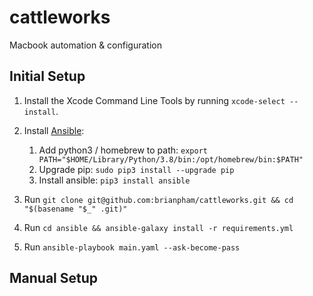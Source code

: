 # cattleworks

Macbook automation & configuration

## Initial Setup

1. Install the Xcode Command Line Tools by running `xcode-select --install`.
2. Install [Ansible](https://docs.ansible.com/ansible/latest/installation_guide/intro_installation.html#installing-and-upgrading-ansible-with-pip):
   
   1. Add python3 / homebrew to path: `export PATH="$HOME/Library/Python/3.8/bin:/opt/homebrew/bin:$PATH"`
   2. Upgrade pip: `sudo pip3 install --upgrade pip`
   3. Install ansible: `pip3 install ansible`

3. Run `git clone git@github.com:brianpham/cattleworks.git && cd "$(basename "$_" .git)"`
4. Run `cd ansible && ansible-galaxy install -r requirements.yml`
5. Run `ansible-playbook main.yaml --ask-become-pass`

## Manual Setup
